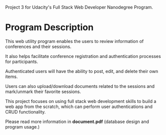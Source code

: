 Project 3 for Udacity's Full Stack Web Developer Nanodegree Program.

# Program Description
This web utility program enables the users to review information of conferences and their sessions.

It also helps facilitate conference registration and authentication processes for participants.

Authenticated users will have the ability to post, edit, and delete their own items. 

Users can also upload/download documents related to the sessions and mark/unmark their favorite sessions.

This project focuses on using full stack web development skills to build a web app from the scratch, which can perform user authentications and CRUD functionality.


Please read more information in **document.pdf** (database design and program usage.)
